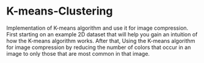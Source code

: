 # K-means-Clustering
 Implementation of K-means algorithm and use it for image compression. First starting on an example 2D dataset that will help you gain an intuition of how the K-means algorithm works. After that, Using the K-means algorithm for image compression by reducing the number of colors that occur in an image to only those that are most common in that image.
